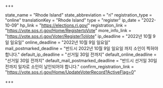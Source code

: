 +++

state_name = "Rhode Island"
state_abbreviation = "ri"
registration_type = "online"
translationKey = "Rhode Island"
type = "register"
ip_date = "2022-10-09"
hp_link = "https://elections.ri.gov/"
registration_link = "https://vote.sos.ri.gov/Home/RegistertoVote"
more_info_link = "https://vote.sos.ri.gov/Voter/RegisterToVote"
ip_deadline = "2022년 10월 9일 일요일"
online_deadline = "2022년 10월 9일 일요일"
mail_postmarked_deadline = "반드시 2022년 10월 9일 일요일 까지 소인이 찍혀야 합니다."
default_ip_deadline = "선거일 30일 전까지"
default_online_deadline = "선거일 30일 전까지"
default_mail_postmarked_deadline = "반드시 선거일 30일 전까지 일자로 소인이 날인되어야 합니다."
confirm_registration_link = "https://vote.sos.ri.gov/Home/UpdateVoterRecord?ActiveFlag=0"

+++